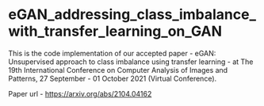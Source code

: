 # eGAN_addressing_class_imbalance_with_transfer_learning_on_GAN

This is the code implementation of our accepted paper - eGAN: Unsupervised approach to class imbalance using transfer learning - at The 19th International Conference on Computer Analysis of Images and Patterns, 27 September - 01 October 2021 (Virtual Conference).

Paper url - https://arxiv.org/abs/2104.04162
